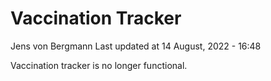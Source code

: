 Vaccination Tracker
================
Jens von Bergmann
Last updated at 14 August, 2022 - 16:48

Vaccination tracker is no longer functional.

